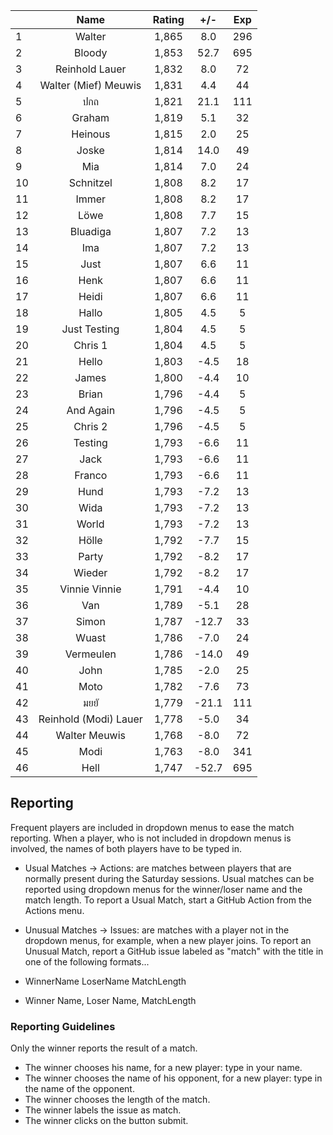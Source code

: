 | |Name|Rating|+/-|Exp|
|-|:--:|:----:|:-:|:-:|
|1|Walter|1,865|8.0|296|
|2|Bloody|1,853|52.7|695|
|3|Reinhold Lauer|1,832|8.0|72|
|4|Walter (Mief) Meuwis|1,831|4.4|44|
|5|ปกถ|1,821|21.1|111|
|6|Graham|1,819|5.1|32|
|7|Heinous|1,815|2.0|25|
|8|Joske|1,814|14.0|49|
|9|Mia|1,814|7.0|24|
|10|Schnitzel|1,808|8.2|17|
|11|Immer|1,808|8.2|17|
|12|Löwe|1,808|7.7|15|
|13|Bluadiga|1,807|7.2|13|
|14|Ima|1,807|7.2|13|
|15|Just|1,807|6.6|11|
|16|Henk|1,807|6.6|11|
|17|Heidi|1,807|6.6|11|
|18|Hallo|1,805|4.5|5|
|19|Just Testing|1,804|4.5|5|
|20|Chris 1|1,804|4.5|5|
|21|Hello|1,803|-4.5|18|
|22|James|1,800|-4.4|10|
|23|Brian|1,796|-4.4|5|
|24|And Again|1,796|-4.5|5|
|25|Chris 2|1,796|-4.5|5|
|26|Testing|1,793|-6.6|11|
|27|Jack|1,793|-6.6|11|
|28|Franco|1,793|-6.6|11|
|29|Hund|1,793|-7.2|13|
|30|Wida|1,793|-7.2|13|
|31|World|1,793|-7.2|13|
|32|Hölle|1,792|-7.7|15|
|33|Party|1,792|-8.2|17|
|34|Wieder|1,792|-8.2|17|
|35|Vinnie Vinnie|1,791|-4.4|10|
|36|Van|1,789|-5.1|28|
|37|Simon|1,787|-12.7|33|
|38|Wuast|1,786|-7.0|24|
|39|Vermeulen|1,786|-14.0|49|
|40|John|1,785|-2.0|25|
|41|Moto|1,782|-7.6|73|
|42|มยยั|1,779|-21.1|111|
|43|Reinhold (Modi) Lauer|1,778|-5.0|34|
|44|Walter Meuwis|1,768|-8.0|72|
|45|Modi|1,763|-8.0|341|
|46|Hell|1,747|-52.7|695|

 

## Reporting

Frequent players are included in dropdown menus to ease the match reporting.
When a player, who is not included in dropdown menus is involved, the names of both players have to be typed in.

- Usual Matches -> Actions:  are matches between players that are normally present during the Saturday sessions.
Usual matches can be reported using dropdown menus for the winner/loser name and the match length.
To report a Usual Match, start a GitHub Action from the Actions menu.
- Unusual Matches -> Issues:  are matches with a player not in the dropdown menus, for example, when a new player joins.
To report an Unusual Match, report a GitHub issue labeled as "match" with the title in one of the following formats...

- WinnerName LoserName MatchLength
- Winner Name, Loser Name, MatchLength

### Reporting Guidelines

Only the winner reports the result of a match.

- The winner chooses his name, for a new player: type in your name.
- The winner chooses the name of his opponent, for a new player: type in the name of the opponent.
- The winner chooses the length of the match.
- The winner labels the issue as match.
- The winner clicks on the button submit.
